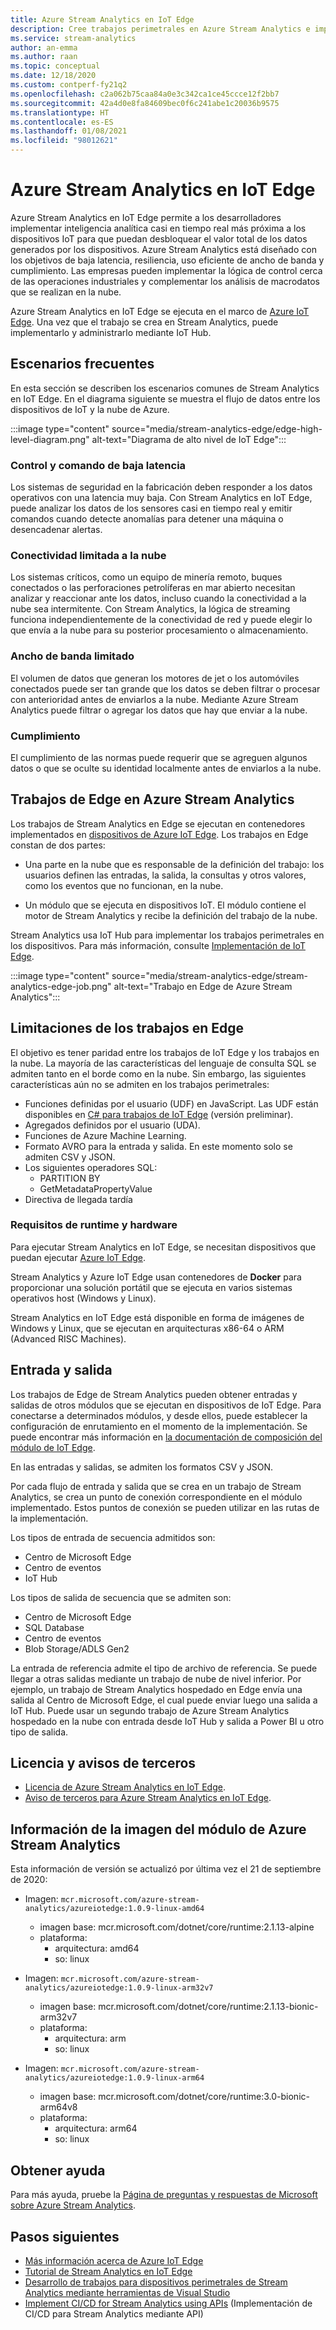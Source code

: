 ```yaml
---
title: Azure Stream Analytics en IoT Edge
description: Cree trabajos perimetrales en Azure Stream Analytics e impleméntelos en dispositivos que ejecutan Azure IoT Edge.
ms.service: stream-analytics
author: an-emma
ms.author: raan
ms.topic: conceptual
ms.date: 12/18/2020
ms.custom: contperf-fy21q2
ms.openlocfilehash: c2a062b75caa84a0e3c342ca1ce45ccce12f2bb7
ms.sourcegitcommit: 42a4d0e8fa84609bec0f6c241abe1c20036b9575
ms.translationtype: HT
ms.contentlocale: es-ES
ms.lasthandoff: 01/08/2021
ms.locfileid: "98012621"
---
```

# <a name="azure-stream-analytics-on-iot-edge"></a>Azure Stream Analytics en IoT Edge
 
Azure Stream Analytics en IoT Edge permite a los desarrolladores implementar inteligencia analítica casi en tiempo real más próxima a los dispositivos IoT para que puedan desbloquear el valor total de los datos generados por los dispositivos. Azure Stream Analytics está diseñado con los objetivos de baja latencia, resiliencia, uso eficiente de ancho de banda y cumplimiento. Las empresas pueden implementar la lógica de control cerca de las operaciones industriales y complementar los análisis de macrodatos que se realizan en la nube.

Azure Stream Analytics en IoT Edge se ejecuta en el marco de [Azure IoT Edge](https://azure.microsoft.com/campaigns/iot-edge/). Una vez que el trabajo se crea en Stream Analytics, puede implementarlo y administrarlo mediante IoT Hub.

## <a name="common-scenarios"></a>Escenarios frecuentes

En esta sección se describen los escenarios comunes de Stream Analytics en IoT Edge. En el diagrama siguiente se muestra el flujo de datos entre los dispositivos de IoT y la nube de Azure.

:::image type="content" source="media/stream-analytics-edge/edge-high-level-diagram.png" alt-text="Diagrama de alto nivel de IoT Edge":::

### <a name="low-latency-command-and-control"></a>Control y comando de baja latencia

Los sistemas de seguridad en la fabricación deben responder a los datos operativos con una latencia muy baja. Con Stream Analytics en IoT Edge, puede analizar los datos de los sensores casi en tiempo real y emitir comandos cuando detecte anomalías para detener una máquina o desencadenar alertas.

### <a name="limited-connectivity-to-the-cloud"></a>Conectividad limitada a la nube

Los sistemas críticos, como un equipo de minería remoto, buques conectados o las perforaciones petrolíferas en mar abierto necesitan analizar y reaccionar ante los datos, incluso cuando la conectividad a la nube sea intermitente. Con Stream Analytics, la lógica de streaming funciona independientemente de la conectividad de red y puede elegir lo que envía a la nube para su posterior procesamiento o almacenamiento.

### <a name="limited-bandwidth"></a>Ancho de banda limitado

El volumen de datos que generan los motores de jet o los automóviles conectados puede ser tan grande que los datos se deben filtrar o procesar con anterioridad antes de enviarlos a la nube. Mediante Azure Stream Analytics puede filtrar o agregar los datos que hay que enviar a la nube.

### <a name="compliance"></a>Cumplimiento

El cumplimiento de las normas puede requerir que se agreguen algunos datos o que se oculte su identidad localmente antes de enviarlos a la nube.

## <a name="edge-jobs-in-azure-stream-analytics"></a>Trabajos de Edge en Azure Stream Analytics

Los trabajos de Stream Analytics en Edge se ejecutan en contenedores implementados en [dispositivos de Azure IoT Edge](../iot-edge/about-iot-edge.md). Los trabajos en Edge constan de dos partes:

* Una parte en la nube que es responsable de la definición del trabajo: los usuarios definen las entradas, la salida, la consultas y otros valores, como los eventos que no funcionan, en la nube.

* Un módulo que se ejecuta en dispositivos IoT. El módulo contiene el motor de Stream Analytics y recibe la definición del trabajo de la nube. 

Stream Analytics usa IoT Hub para implementar los trabajos perimetrales en los dispositivos. Para más información, consulte [Implementación de IoT Edge](../iot-edge/module-deployment-monitoring.md).

:::image type="content" source="media/stream-analytics-edge/stream-analytics-edge-job.png" alt-text="Trabajo en Edge de Azure Stream Analytics":::

## <a name="edge-job-limitations"></a>Limitaciones de los trabajos en Edge

El objetivo es tener paridad entre los trabajos de IoT Edge y los trabajos en la nube. La mayoría de las características del lenguaje de consulta SQL se admiten tanto en el borde como en la nube. Sin embargo, las siguientes características aún no se admiten en los trabajos perimetrales:
* Funciones definidas por el usuario (UDF) en JavaScript. Las UDF están disponibles en [ C# para trabajos de IoT Edge](./stream-analytics-edge-csharp-udf.md) (versión preliminar).
* Agregados definidos por el usuario (UDA).
* Funciones de Azure Machine Learning.
* Formato AVRO para la entrada y salida. En este momento solo se admiten CSV y JSON.
* Los siguientes operadores SQL:
    * PARTITION BY
    * GetMetadataPropertyValue
* Directiva de llegada tardía

### <a name="runtime-and-hardware-requirements"></a>Requisitos de runtime y hardware
Para ejecutar Stream Analytics en IoT Edge, se necesitan dispositivos que puedan ejecutar [Azure IoT Edge](https://azure.microsoft.com/campaigns/iot-edge/). 

Stream Analytics y Azure IoT Edge usan contenedores de **Docker** para proporcionar una solución portátil que se ejecuta en varios sistemas operativos host (Windows y Linux).

Stream Analytics en IoT Edge está disponible en forma de imágenes de Windows y Linux, que se ejecutan en arquitecturas x86-64 o ARM (Advanced RISC Machines). 


## <a name="input-and-output"></a>Entrada y salida

Los trabajos de Edge de Stream Analytics pueden obtener entradas y salidas de otros módulos que se ejecutan en dispositivos de IoT Edge. Para conectarse a determinados módulos, y desde ellos, puede establecer la configuración de enrutamiento en el momento de la implementación. Se puede encontrar más información en [la documentación de composición del módulo de IoT Edge](../iot-edge/module-composition.md).

En las entradas y salidas, se admiten los formatos CSV y JSON.

Por cada flujo de entrada y salida que se crea en un trabajo de Stream Analytics, se crea un punto de conexión correspondiente en el módulo implementado. Estos puntos de conexión se pueden utilizar en las rutas de la implementación.

Los tipos de entrada de secuencia admitidos son:
* Centro de Microsoft Edge
* Centro de eventos
* IoT Hub

Los tipos de salida de secuencia que se admiten son:
* Centro de Microsoft Edge
* SQL Database
* Centro de eventos
* Blob Storage/ADLS Gen2

La entrada de referencia admite el tipo de archivo de referencia. Se puede llegar a otras salidas mediante un trabajo de nube de nivel inferior. Por ejemplo, un trabajo de Stream Analytics hospedado en Edge envía una salida al Centro de Microsoft Edge, el cual puede enviar luego una salida a IoT Hub. Puede usar un segundo trabajo de Azure Stream Analytics hospedado en la nube con entrada desde IoT Hub y salida a Power BI u otro tipo de salida.

## <a name="license-and-third-party-notices"></a>Licencia y avisos de terceros
* [Licencia de Azure Stream Analytics en IoT Edge](https://go.microsoft.com/fwlink/?linkid=862827). 
* [Aviso de terceros para Azure Stream Analytics en IoT Edge](https://go.microsoft.com/fwlink/?linkid=862828).

## <a name="azure-stream-analytics-module-image-information"></a>Información de la imagen del módulo de Azure Stream Analytics 

Esta información de versión se actualizó por última vez el 21 de septiembre de 2020:

- Imagen: `mcr.microsoft.com/azure-stream-analytics/azureiotedge:1.0.9-linux-amd64`
   - imagen base: mcr.microsoft.com/dotnet/core/runtime:2.1.13-alpine
   - plataforma:
      - arquitectura: amd64
      - so: linux
 
- Imagen: `mcr.microsoft.com/azure-stream-analytics/azureiotedge:1.0.9-linux-arm32v7`
   - imagen base: mcr.microsoft.com/dotnet/core/runtime:2.1.13-bionic-arm32v7
   - plataforma:
      - arquitectura: arm
      - so: linux
 
- Imagen: `mcr.microsoft.com/azure-stream-analytics/azureiotedge:1.0.9-linux-arm64`
   - imagen base: mcr.microsoft.com/dotnet/core/runtime:3.0-bionic-arm64v8
   - plataforma:
      - arquitectura: arm64
      - so: linux
      
      
## <a name="get-help"></a>Obtener ayuda
Para más ayuda, pruebe la [Página de preguntas y respuestas de Microsoft sobre Azure Stream Analytics](/answers/topics/azure-stream-analytics.html).

## <a name="next-steps"></a>Pasos siguientes

* [Más información acerca de Azure IoT Edge](../iot-edge/about-iot-edge.md)
* [Tutorial de Stream Analytics en IoT Edge](../iot-edge/tutorial-deploy-stream-analytics.md)
* [Desarrollo de trabajos para dispositivos perimetrales de Stream Analytics mediante herramientas de Visual Studio](./stream-analytics-tools-for-visual-studio-edge-jobs.md)
* [Implement CI/CD for Stream Analytics using APIs](stream-analytics-cicd-api.md) (Implementación de CI/CD para Stream Analytics mediante API)

<!--Link references-->
[stream.analytics.developer.guide]: ../stream-analytics-developer-guide.md
[stream.analytics.scale.jobs]: stream-analytics-scale-jobs.md
[stream.analytics.introduction]: stream-analytics-introduction.md
[stream.analytics.get.started]: stream-analytics-real-time-fraud-detection.md
[stream.analytics.query.language.reference]: /stream-analytics-query/stream-analytics-query-language-reference
[stream.analytics.rest.api.reference]: /rest/api/streamanalytics/
